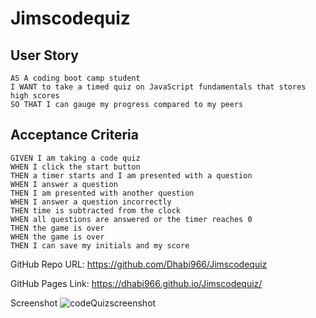 # Jimscodequiz

## User Story

```
AS A coding boot camp student
I WANT to take a timed quiz on JavaScript fundamentals that stores high scores
SO THAT I can gauge my progress compared to my peers
```

## Acceptance Criteria

```
GIVEN I am taking a code quiz
WHEN I click the start button
THEN a timer starts and I am presented with a question
WHEN I answer a question
THEN I am presented with another question
WHEN I answer a question incorrectly
THEN time is subtracted from the clock
WHEN all questions are answered or the timer reaches 0
THEN the game is over
WHEN the game is over
THEN I can save my initials and my score
```
GitHub Repo URL: https://github.com/Dhabi966/Jimscodequiz

GitHub Pages Link: https://dhabi966.github.io/Jimscodequiz/

Screenshot
![codeQuizscreenshot](https://user-images.githubusercontent.com/108851005/184296225-3cb265cf-fe8a-4156-98b6-176847393e1a.png)
